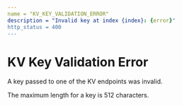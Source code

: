 ```yaml
---
name = "KV_KEY_VALIDATION_ERROR"
description = "Invalid key at index {index}: {error}"
http_status = 400
---
```


# KV Key Validation Error

A key passed to one of the KV endpoints was invalid.

The maximum length for a key is 512 characters.

